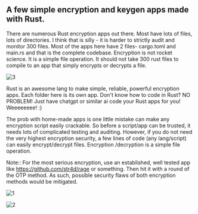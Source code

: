 

## A few simple encryption and keygen apps made with Rust.



There are numerous Rust encryption apps out there. Most have lots of files, lots of directories. I think that is silly - it is harder to strictly audit and monitor 300 files. Most of the apps here have 2 files- cargo.toml and main.rs and that is the complete codebase. Encryption is not rocket science. It is a simple file operation. It should not take 300 rust files to compile to an app that simply encrypts or decrypts a file. 


![3](https://github.com/user-attachments/assets/6ebc1360-bc2a-453b-8040-8f890f0c072a)









Rust is an awesome lang to make simple, reliable, powerful encryption apps. Each folder here is its own app. Don't know how to code in Rust? NO PROBLEM! Just have chatgpt or similar ai code your Rust  apps for you! Weeeeeeee! :)





The prob with home-made apps is one little mistake can make any encryption script easily crackable. So before a  script/app can be trusted, it needs lots of complicated testing and auditing.  However, if you do not need the very highest encryption security, a few lines of code (any lang/script) can easily encrypt/decrypt files. Encryption /decryption is a simple file operation. 


Note:: For the most serious encryption, use an established, well tested app like https://github.com/str4d/rage or something. Then hit it with a round of the OTP method. As such, possible security flaws of both encryption methods would be mitigated. 

![1](https://github.com/user-attachments/assets/d9ac7cc8-d7db-4e22-ad7a-7244d3a1f3ee)




![2](https://github.com/user-attachments/assets/7875594b-1614-4707-8ec7-7cc31cbce07b)
